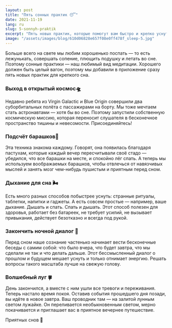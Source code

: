 ```yaml
---
layout: post
title: "Пять сонных практик 😴"
date: 2021-11-19
lang: ru
slug: 5-sonnyh-praktik
excerpt: "Пять новых практик, которые помогут вам быстро и крепко уснуть."
image: "/assets/images/blog/610d06828e657f08e0ff478f_sleep-5.jpg"
---
```



Больше всего на свете мы любим хорошенько поспать — то есть лежунькать, совершать сопение, плющить подушку и летать во сне. Поэтому сонные практики — наш любимый вид медитации. Хорошего должен быть целый вагон, поэтому мы добавили в приложение сразу пять новых практик для крепкого сна.
### Выход в открытый космос🛸
Недавно ребята из Virgin Galactic и Blue Origin совершили два суборбитальных полёта с пассажирами на борту. Мы тоже мечтаем стать астронавтами — хотя бы во сне. Поэтому запустили собственную космическую миссию, которая переносит слушателя в бесконечное пространство тишины и невесомости. Присоединяйтесь!
### Подсчёт барашков🐏
Эта техника знакома каждому. Говорят, она появилась благодаря пастухам, которые каждый вечер пересчитывали своё стадо — убедился, что все барашки на месте, и спокойно лёг спать. А теперь мы используем воображаемых барашков, чтобы отвлечься от навязчивых мыслей и занять мозг чем-нибудь пушистым и приятным перед сном.
### Дыхание для сна 🌬
Есть много разных способов побыстрее уснуть: странные ритуалы, таблетки, напитки и гаджеты. А есть совсем простые — например, ваше дыхание. Дышать и спать. Спать и дышать. Этот способ полезен для здоровья, работает без батареек, не требует усилий, не вызывает привыкания, действует безотказно и всегда под рукой.
### Закончить ночной диалог 🤫
Перед сном наше сознание частенько начинает вести бесконечные беседы с самим собой: что было вчера, что будет завтра, что мы сделали не так и что делать дальше. Этот бессмысленный диалог о прошлом и будущем мешает уснуть и только отнимает энергию. Решать вопросы такого масштаба лучше на свежую голову.
### Волшебный луг 🍀
День закончился, а вместе с ним ушли все тревоги и переживания. Теперь настало время покоя. Оставив события прошедшего дня позади, вы идёте в новое завтра. Ваш проводник там — на залитой лунным светом лужайке. Он переливается необыкновенным светом, мерно покачивается и приглашает вас в приятное вечернее путешествие.

Приятных снов 🤗
